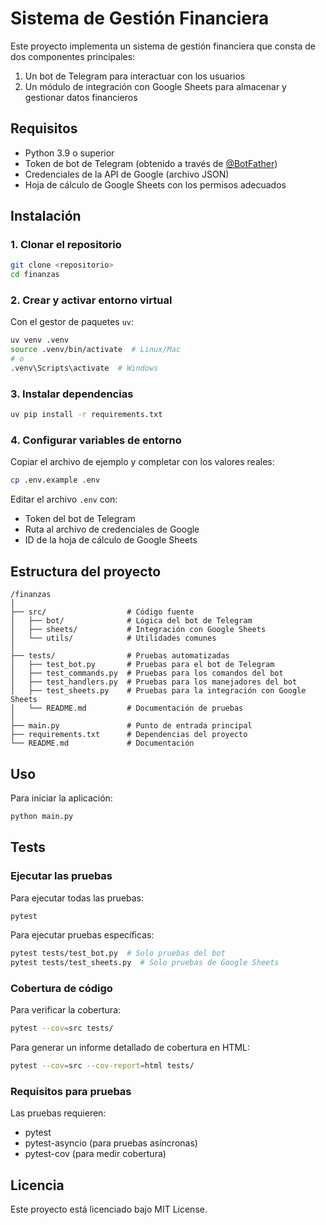# Sistema de Gestión Financiera

Este proyecto implementa un sistema de gestión financiera que consta de dos componentes principales:

1. Un bot de Telegram para interactuar con los usuarios
2. Un módulo de integración con Google Sheets para almacenar y gestionar datos financieros

## Requisitos

- Python 3.9 o superior
- Token de bot de Telegram (obtenido a través de [@BotFather](https://t.me/botfather))
- Credenciales de la API de Google (archivo JSON)
- Hoja de cálculo de Google Sheets con los permisos adecuados

## Instalación

### 1. Clonar el repositorio

```bash
git clone <repositorio>
cd finanzas
```

### 2. Crear y activar entorno virtual

Con el gestor de paquetes `uv`:

```bash
uv venv .venv
source .venv/bin/activate  # Linux/Mac
# o
.venv\Scripts\activate  # Windows
```

### 3. Instalar dependencias

```bash
uv pip install -r requirements.txt
```

### 4. Configurar variables de entorno

Copiar el archivo de ejemplo y completar con los valores reales:

```bash
cp .env.example .env
```

Editar el archivo `.env` con:
- Token del bot de Telegram
- Ruta al archivo de credenciales de Google
- ID de la hoja de cálculo de Google Sheets

## Estructura del proyecto

```
/finanzas
│
├── src/                  # Código fuente
│   ├── bot/              # Lógica del bot de Telegram
│   ├── sheets/           # Integración con Google Sheets
│   └── utils/            # Utilidades comunes
│
├── tests/                # Pruebas automatizadas
│   ├── test_bot.py       # Pruebas para el bot de Telegram
│   ├── test_commands.py  # Pruebas para los comandos del bot
│   ├── test_handlers.py  # Pruebas para los manejadores del bot
│   ├── test_sheets.py    # Pruebas para la integración con Google Sheets
│   └── README.md         # Documentación de pruebas
│
├── main.py               # Punto de entrada principal
├── requirements.txt      # Dependencias del proyecto
└── README.md             # Documentación
```

## Uso

Para iniciar la aplicación:

```bash
python main.py
```

## Tests

### Ejecutar las pruebas

Para ejecutar todas las pruebas:

```bash
pytest
```

Para ejecutar pruebas específicas:

```bash
pytest tests/test_bot.py  # Solo pruebas del bot
pytest tests/test_sheets.py  # Solo pruebas de Google Sheets
```

### Cobertura de código

Para verificar la cobertura:

```bash
pytest --cov=src tests/
```

Para generar un informe detallado de cobertura en HTML:

```bash
pytest --cov=src --cov-report=html tests/
```

### Requisitos para pruebas

Las pruebas requieren:
- pytest
- pytest-asyncio (para pruebas asíncronas)
- pytest-cov (para medir cobertura)

## Licencia

Este proyecto está licenciado bajo MIT License.

